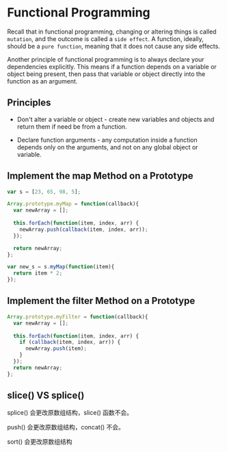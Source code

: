 # Functional Programming

Recall that in functional programming, changing or altering things is called `mutation`, and the outcome is called a `side effect`. A function, ideally, should be a `pure function`, meaning that it does not cause any side effects.

Another principle of functional programming is to always declare your dependencies explicitly. This means if a function depends on a variable or object being present, then pass that variable or object directly into the function as an argument.

## Principles

- Don't alter a variable or object - create new variables and objects and return them if need be from a function.

- Declare function arguments - any computation inside a function depends only on the arguments, and not on any global object or variable.

## Implement the map Method on a Prototype

``` javascript
var s = [23, 65, 98, 5];

Array.prototype.myMap = function(callback){
  var newArray = [];
  
  this.forEach(function(item, index, arr) {
    newArray.push(callback(item, index, arr));
  });

  return newArray;
};

var new_s = s.myMap(function(item){
  return item * 2;
});
```

## Implement the filter Method on a Prototype

``` javascript
Array.prototype.myFilter = function(callback){
  var newArray = [];
  
  this.forEach(function(item, index, arr) {
    if (callback(item, index, arr)) {
      newArray.push(item);
    }
  });
  return newArray;
};
```

## slice() VS splice()

splice() 会更改原数组结构，slice() 函数不会。

push() 会更改原数组结构，concat() 不会。

sort() 会更改原数组结构